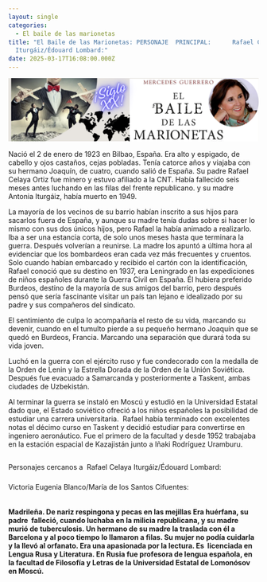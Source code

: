 ```yaml
---
layout: single
categories:
  - El baile de las marionetas
title: "El Baile de las Marionetas: PERSONAJE  PRINCIPAL:      Rafael Celaya
  Iturgáiz/Édouard Lombard:"
date: 2025-03-17T16:08:00.000Z
---
```

![](/assets/img/banner.png "El  baile de las marionetas de   Mercedes  Guerrero ")


Nació el 2 de enero de 1923 en Bilbao, España. Era alto y espigado, de cabello y ojos castaños, cejas pobladas. Tenía catorce años y viajaba con su hermano Joaquín, de cuatro, cuando salió de España. Su padre Rafael Celaya Ortiz fue minero y estuvo afiliado a la CNT. Había fallecido seis meses antes luchando en las filas del frente republicano. y su madre Antonia Iturgáiz, había muerto en 1949.


La mayoría de los vecinos de su barrio habían inscrito a sus hijos para sacarlos
fuera de España, y aunque su madre tenía dudas sobre si hacer lo mismo con sus
dos únicos hijos, pero Rafael la había animado a realizarlo. Iba a ser una
estancia corta, de solo unos meses hasta que terminara la guerra. Después
volverían a reunirse. La madre los apuntó a última hora al evidenciar que los
bombardeos eran cada vez más frecuentes y cruentos. Solo cuando habían
embarcado y recibido el cartón con la identificación, Rafael conoció que su destino
en 1937, era Leningrado en las expediciones de niños españoles durante la
Guerra Civil en España. Él hubiera preferido Burdeos, destino de la mayoría de
sus amigos del barrio, pero después pensó que sería fascinante visitar un país
tan lejano e idealizado por su padre y sus compañeros del sindicato.

El sentimiento de culpa lo acompañaría el resto de su vida, marcando su devenir, cuando en el tumulto pierde a su pequeño hermano Joaquín que se quedó en Burdeos, Francia. Marcando una separación que durará toda su vida joven. 

Luchó en la guerra con el ejército ruso y fue condecorado con la medalla de la Orden de Lenin y la Estrella Dorada de la Orden de la Unión Soviética.  Después fue evacuado a Samarcanda y posteriormente a Taskent, ambas ciudades de Uzbekistán.
 

Al terminar la guerra se instaló en Moscú y estudió en la Universidad Estatal dado que, el Estado soviético ofreció a los niños españoles la posibilidad de estudiar una carrera
universitaria.  Rafael había terminado con excelentes notas el décimo curso en Taskent y decidió estudiar para convertirse en ingeniero aeronáutico. Fue el primero de la facultad y desde 1952 trabajaba en la estación espacial de Kazajistán junto a Iñaki Rodríguez Uramburu.

## 
Personajes cercanos a  Rafael Celaya Iturgáiz/Édouard Lombard:

### 
Victoria Eugenia Blanco/María de los Santos Cifuentes:

###### 
**Madrileña. De nariz respingona y pecas en las mejillas Era huérfana, su padre  falleció, cuando luchaba en la milicia republicana, y su madre murió de tuberculosis. Un hermano de su madre la traslada con él a Barcelona y al poco tiempo lo llamaron a filas. Su mujer no podía cuidarla y la llevó al orfanato. Era una apasionada por la lectura. Es  licenciada en Lengua Rusa y Literatura. En Rusia fue profesora de lengua española, en la facultad de Filosofía y Letras de la Universidad Estatal de Lomonósov en Moscú.**
